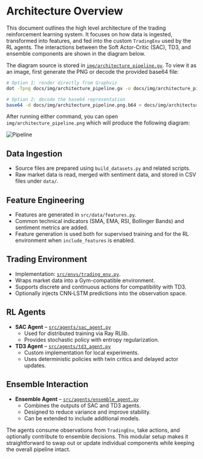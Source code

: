 # Architecture Overview

This document outlines the high level architecture of the trading reinforcement learning system. It focuses on how data is ingested, transformed into features, and fed into the custom `TradingEnv` used by the RL agents. The interactions between the Soft Actor-Critic (SAC), TD3, and ensemble components are shown in the diagram below.

The diagram source is stored in
[`img/architecture_pipeline.gv`](img/architecture_pipeline.gv). To view it as an
image, first generate the PNG or decode the provided base64 file:

```bash
# Option 1: render directly from Graphviz
dot -Tpng docs/img/architecture_pipeline.gv -o docs/img/architecture_pipeline.png

# Option 2: decode the base64 representation
base64 -d docs/img/architecture_pipeline.png.b64 > docs/img/architecture_pipeline.png
```

After running either command, you can open `img/architecture_pipeline.png` which
will produce the following diagram:

![Pipeline](img/architecture_pipeline.png)

## Data Ingestion

- Source files are prepared using `build_datasets.py` and related scripts.
- Raw market data is read, merged with sentiment data, and stored in CSV files under `data/`.

## Feature Engineering

- Features are generated in `src/data/features.py`.
- Common technical indicators (SMA, EMA, RSI, Bollinger Bands) and sentiment metrics are added.
- Feature generation is used both for supervised training and for the RL environment when `include_features` is enabled.

## Trading Environment

- Implementation: [`src/envs/trading_env.py`](../src/envs/trading_env.py).
- Wraps market data into a Gym-compatible environment.
- Supports discrete and continuous actions for compatibility with TD3.
- Optionally injects CNN‑LSTM predictions into the observation space.

## RL Agents

- **SAC Agent** – [`src/agents/sac_agent.py`](../src/agents/sac_agent.py)
  - Used for distributed training via Ray RLlib.
  - Provides stochastic policy with entropy regularization.
- **TD3 Agent** – [`src/agents/td3_agent.py`](../src/agents/td3_agent.py)
  - Custom implementation for local experiments.
  - Uses deterministic policies with twin critics and delayed actor updates.

## Ensemble Interaction

- **Ensemble Agent** – [`src/agents/ensemble_agent.py`](../src/agents/ensemble_agent.py)
  - Combines the outputs of SAC and TD3 agents.
  - Designed to reduce variance and improve stability.
  - Can be extended to include additional models.

The agents consume observations from `TradingEnv`, take actions, and optionally contribute to ensemble decisions. This modular setup makes it straightforward to swap out or update individual components while keeping the overall pipeline intact.
